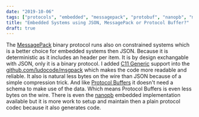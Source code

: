 ```yaml
---
date: "2019-10-06"
tags: ["protocols", "embedded", "messagepack", "protobuf", "nanopb", "msgpack"]
title: "Embedded Systems using JSON, MessagePack or Protocol Buffer?"
draft: true
---
```


The [MessagePack](http://msgpack.org) binary protocol runs also on constrained systems which is a better choice for embedded systems then JSON. Because it is deterministic as it includes an header per item. It is by design exchangable with JSON, only it is a binary protocol. I added [C11 Generic](https://en.cppreference.com/w/c/language/generic) support into the [github.com/ludocode/msgpack](https://github.com/ludocode/msgpack) which makes the code more readable and reliable. It also is natural less bytes on the wire than JSON because of a simple compression trick. And like [Protocol Buffers](https://en.wikipedia.org/wiki/Protocol_Buffers) it doesn't need a schema to make use of the data. Which means Protocol Buffers is even less bytes on the wire. There is even the [nanopb](https://github.com/nanopb/nanopb) embedded implementation available but it is more work to setup and maintain then a plain protocol codec because it also generates code.
